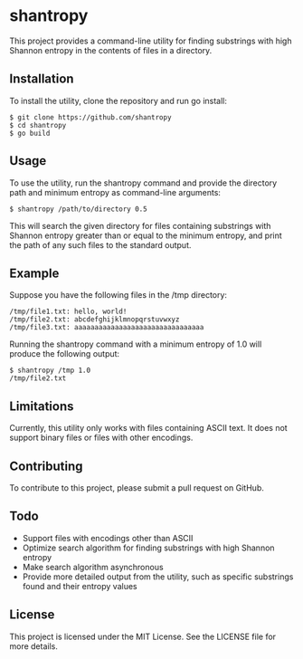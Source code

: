 # shantropy

This project provides a command-line utility for finding substrings with high Shannon entropy in the contents of files in a directory.

## Installation

To install the utility, clone the repository and run go install:
 
```
$ git clone https://github.com/shantropy
$ cd shantropy
$ go build
```

## Usage

To use the utility, run the shantropy command and provide the directory path and minimum entropy as command-line arguments:

```
$ shantropy /path/to/directory 0.5
```

This will search the given directory for files containing substrings with Shannon entropy greater than or equal to the minimum entropy, and print the path of any such files to the standard output.

## Example

Suppose you have the following files in the /tmp directory:

```
/tmp/file1.txt: hello, world!
/tmp/file2.txt: abcdefghijklmnopqrstuvwxyz
/tmp/file3.txt: aaaaaaaaaaaaaaaaaaaaaaaaaaaaaaaa
```

Running the shantropy command with a minimum entropy of 1.0 will produce the following output:

```
$ shantropy /tmp 1.0
/tmp/file2.txt
```

## Limitations

Currently, this utility only works with files containing ASCII text. It does not support binary files or files with other encodings.

## Contributing

To contribute to this project, please submit a pull request on GitHub.

## Todo

* Support files with encodings other than ASCII
* Optimize search algorithm for finding substrings with high Shannon entropy
* Make search algorithm asynchronous
* Provide more detailed output from the utility, such as specific substrings found and their entropy values


## License

This project is licensed under the MIT License. See the LICENSE file for more details.